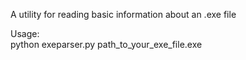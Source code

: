 A utility for reading basic information about an .exe file

Usage:\
python exeparser.py  path_to_your_exe_file.exe